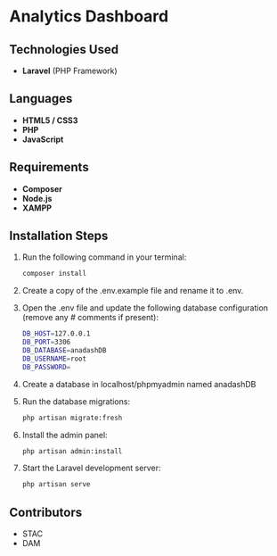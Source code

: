 # Analytics Dashboard

## Technologies Used

-   **Laravel** (PHP Framework)

## Languages

-   **HTML5 / CSS3**
-   **PHP**
-   **JavaScript**

## Requirements

-   **Composer**
-   **Node.js**
-   **XAMPP**

## Installation Steps

1. Run the following command in your terminal:
    ```bash
    composer install
    ```
2. Create a copy of the .env.example file and rename it to .env.

3. Open the .env file and update the following database configuration (remove any # comments if present):

    ```bash
    DB_HOST=127.0.0.1
    DB_PORT=3306
    DB_DATABASE=anadashDB
    DB_USERNAME=root
    DB_PASSWORD=

    ```

4. Create a database in localhost/phpmyadmin named anadashDB

5. Run the database migrations:
    ```bash
    php artisan migrate:fresh
    ```
6. Install the admin panel:
    ```bash
    php artisan admin:install
    ```
7. Start the Laravel development server:
    ```bash
    php artisan serve
    ```

## Contributors

-   STAC
-   DAM
